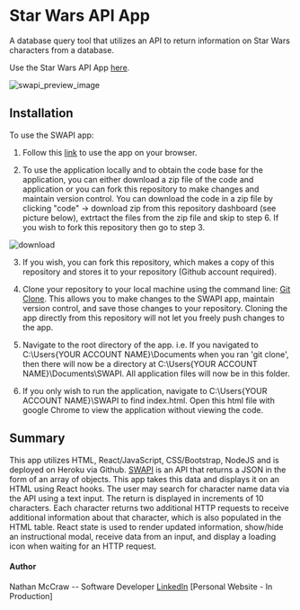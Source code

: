 # Star Wars API App
A database query tool that utilizes an API to return information on Star Wars characters from a database.

Use the Star Wars API App [here](https://starwars-api-app.herokuapp.com/).


![swapi_preview_image](https://user-images.githubusercontent.com/84479635/124417606-7ae19800-dd27-11eb-9639-d3fcf2abc51c.JPG)

## Installation

To use the SWAPI app:

1.  Follow this [link](https://starwars-api-app.herokuapp.com/) to use the app on your browser.

2.  To use the application locally and to obtain the code base for the application, you can either download a zip file of the code and application or you can fork this repository to make changes and maintain version control.  You can download the code in a zip file by clicking "code" -> download zip from this repository dashboard (see picture below), extrtact the files from the zip file and skip to step 6.  If you wish to fork this repository then go to step 3.

![download](https://user-images.githubusercontent.com/84479635/128919298-327fe649-9df5-4cb3-8104-ffa7c830fecd.JPG)

3. If you wish, you can fork this repository, which makes a copy of this repository and stores it to your repository (Github account required).

4.  Clone your repository to your local machine using the command line: [Git Clone](https://git-scm.com/docs/git-clone). This allows you to make changes to the SWAPI app,       maintain version control, and save those changes to your repository.  Cloning the app directly from this repository will not let you freely push changes to the app.

5.  Navigate to the root directory of the app.  i.e. If you navigated to C:\Users\{YOUR ACCOUNT NAME}\Documents when you ran 'git clone', then there will now be a directory at       C:\Users\{YOUR ACCOUNT NAME}\Documents\SWAPI.  All application files will now be in this folder.

6.  If you only wish to run the application, navigate to C:\Users\{YOUR ACCOUNT NAME}\SWAPI to find index.html. Open this html file with google Chrome to view the               application without viewing the code.


## Summary
This app utilizes HTML, React/JavaScript, CSS/Bootstrap, NodeJS and is deployed on Heroku via Github.  [SWAPI](https://swapi.dev/) is an API that returns a JSON
in the form of an array of objects.  This app takes this data and displays it on an HTML using React hooks.  The user may search for character name data via the 
API using a text input.  The return is displayed in increments of 10 characters.  Each character returns two additional HTTP requests to receive additional information
about that character, which is also populated in the HTML table.  React state is used to render updated information, show/hide an instructional modal, receive data from an input, and display a loading icon when waiting for an HTTP request.
 

#### Author
Nathan McCraw -- Software Developer [LinkedIn](https://www.linkedin.com/in/nathan-mccraw-5291535b/) [Personal Website - In Production]
